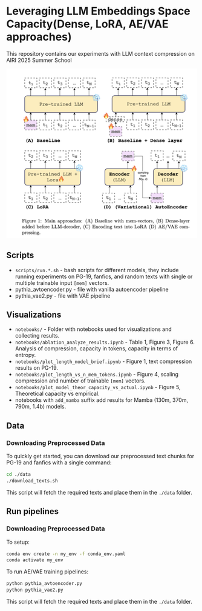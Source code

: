 # Leveraging LLM Embeddings Space Capacity(Dense, LoRA, AE/VAE approaches)
This repository contains our experiments with LLM context compression on AIRI 2025 Summer School

![picture](images/imgg.png)

## Scripts
- `scripts/run.*.sh` - bash scripts for different models, they include running experiments on PG-19, fanfics, and random texts with single or multiple trainable input `[mem]` vectors.
- pythia_avtoencoder.py - file with vanilla autoencoder pipeline
- pythia_vae2.py - file with VAE pipeline

## Visualizations
- `notebooks/` - Folder with notebooks used for visualizations and collecting results.
- `notebooks/ablation_analyze_results.ipynb` - Table 1, Figure 3, Figure 6. Analysis of compression, capacity in tokens, capacity in terms of entropy.
- `notebooks/plot_length_model_brief.ipynb` - Figure 1, text compression results on PG-19.
- `notebooks/plot_length_vs_n_mem_tokens.ipynb` - Figure 4, scaling compression and number of trainable `[mem]` vectors.
- `notebooks/plot_model_theor_capacity_vs_actual.ipynb` - Figure 5, Theoretical capacity vs empirical.
- notebooks with `add_mamba` suffix add results for Mamba (130m, 370m, 790m, 1.4b) models.

## Data
### Downloading Preprocessed Data

To quickly get started, you can download our preprocessed text chunks for PG-19 and fanfics with a single command:

```bash
cd ./data
./download_texts.sh
```

This script will fetch the required texts and place them in the `./data` folder.

## Run pipelines
### Downloading Preprocessed Data

To setup:

```bash
conda env create -n my_env -f conda_env.yaml
conda activate my_env

```
To run AE/VAE training pipelines:

```bash
python pythia_avtoencoder.py
python pythia_vae2.py
```

This script will fetch the required texts and place them in the `./data` folder.



